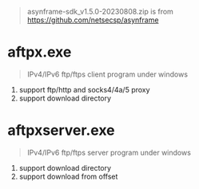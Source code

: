 > asynframe-sdk_v1.5.0-20230808.zip is from https://github.com/netsecsp/asynframe  

# aftpx.exe  
> IPv4/IPv6 ftp/ftps client program under windows  

1. support ftp/http and socks4/4a/5 proxy  
2. support download directory  

# aftpxserver.exe  
> IPv4/IPv6 ftp/ftps server program under windows  

1. support download directory  
2. support download from offset  
